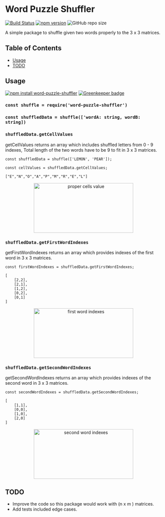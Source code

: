 # Word Puzzle Shuffler

[![Build Status](https://travis-ci.com/OzkanAbdullahoglu/word-puzzle-shuffler.svg?branch=master)](https://travis-ci.com/OzkanAbdullahoglu/word-puzzle-shuffler) [![npm version](https://badge.fury.io/js/word-puzzle-shuffler.svg)](https://badge.fury.io/js/word-puzzle-shuffler)
![GitHub repo size](https://img.shields.io/github/repo-size/OzkanAbdullahoglu/word-puzzle-shuffler)


A simple package to shuffle given two words properly to the 3 x 3 matrices. 

## Table of Contents
- [Usage](#usage)
- [TODO](#todo)

## Usage

[![npm install word-puzzle-shuffler](https://nodei.co/npm/word-puzzle-shuffler.png)](https://nodei.co/npm/word-puzzle-shuffler/) [![Greenkeeper badge](https://badges.greenkeeper.io/OzkanAbdullahoglu/word-puzzle-shuffler.svg)](https://greenkeeper.io/)

### `const shuffle = require('word-puzzle-shuffler')`
### `const shuffledData = shuffle(['wordA: string, wordB: string])`
### `shuffledData.getCellValues`
getCellValues returns an array which includes shuffled letters from 0 - 9 indexes, 
Total length of the two words have to be 9 to fit in 3 x 3 matrices.

```const shuffledData = shuffle(['LEMON', 'PEAR']);```

```const cellValues = shuffledData.getCellValues;```

```["E","N","O","A","P","M","R","E","L"]```

<p align="center">
<img src="./assets/images/demoCellsValue.png" alt="proper cells value" width="320px" height=160px>
</p>

### `shuffledData.getFirstWordIndexes`
getFirstWordIndexes returns an array which provides indexes of the first word in 3 x 3 matrices.

```const firstWordIndexes = shuffledData.getFirstWordIndexes;```

```
[
    [2,2],
    [2,1],
    [1,2],
    [0,2],
    [0,1]
]
```
<p align="center">
<img src="./assets/images/getFirstWordIndexes.png" alt="first word indexes" width="320px" height=160px>
</p>

### `shuffledData.getSecondWordIndexes`
getSecondWordIndexes returns an array which provides indexes of the second word in 3 x 3 matrices.

```const secondWordIndexes = shuffledData.getSecondWordIndexes;```
```
[
    [1,1],
    [0,0],
    [1,0],
    [2,0]
]
```

<p align="center">
<img src="./assets/images/getSecondWordIndexes.png" alt="second word indexes" width="320px" height=160px>
</p>

## TODO 

* Improve the code so this package would work with (n x m ) matrices.
* Add tests included edge cases.
